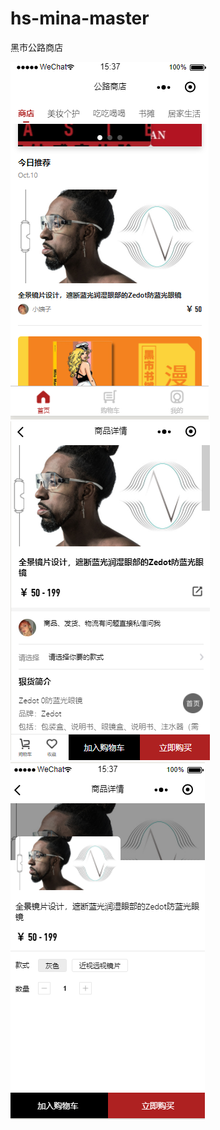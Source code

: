 # hs-mina-master
黑市公路商店
<p >
	<a><img src="img/a.png"/></a>
  	<a><img src="img/b.png"/></a>
	<a><img src="img/c.png"/></a>
</p>
